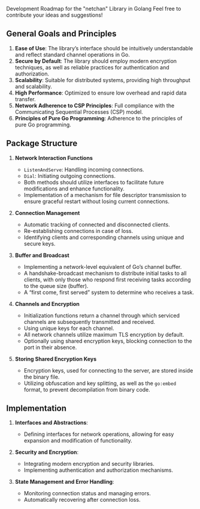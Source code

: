 Development Roadmap for the "netchan" Library in Golang
Feel free to contribute your ideas and suggestions!

## General Goals and Principles
1. **Ease of Use**: The library’s interface should be intuitively understandable and reflect standard channel operations in Go.
2. **Secure by Default**: The library should employ modern encryption techniques, as well as reliable practices for authentication and authorization.
3. **Scalability**: Suitable for distributed systems, providing high throughput and scalability.
4. **High Performance**: Optimized to ensure low overhead and rapid data transfer.
5. **Network Adherence to CSP Principles**: Full compliance with the Communicating Sequential Processes (CSP) model.
6. **Principles of Pure Go Programming**: Adherence to the principles of pure Go programming.

## Package Structure
1. **Network Interaction Functions**
   - `ListenAndServe`: Handling incoming connections.
   - `Dial`: Initiating outgoing connections.
   - Both methods should utilize interfaces to facilitate future modifications and enhance functionality.
   - Implementation of a mechanism for file descriptor transmission to ensure graceful restart without losing current connections.

2. **Connection Management**
   - Automatic tracking of connected and disconnected clients.
   - Re-establishing connections in case of loss.
   - Identifying clients and corresponding channels using unique and secure keys.

3. **Buffer and Broadcast**
   - Implementing a network-level equivalent of Go’s channel buffer.
   - A handshake-broadcast mechanism to distribute initial tasks to all clients, with only those who respond first receiving tasks according to the queue size (buffer).
   - A “first come, first served” system to determine who receives a task.

4. **Channels and Encryption**
   - Initialization functions return a channel through which serviced channels are subsequently transmitted and received.
   - Using unique keys for each channel.
   - All network channels utilize maximum TLS encryption by default.
   - Optionally using shared encryption keys, blocking connection to the port in their absence.

5. **Storing Shared Encryption Keys**
   - Encryption keys, used for connecting to the server, are stored inside the binary file.
   - Utilizing obfuscation and key splitting, as well as the `go:embed` format, to prevent decompilation from binary code.

## Implementation
1. **Interfaces and Abstractions**: 
   - Defining interfaces for network operations, allowing for easy expansion and modification of functionality.

2. **Security and Encryption**: 
   - Integrating modern encryption and security libraries.
   - Implementing authentication and authorization mechanisms.

3. **State Management and Error Handling**: 
   - Monitoring connection status and managing errors.
   - Automatically recovering after connection loss.
